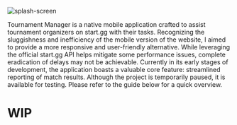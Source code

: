 ![splash-screen](https://github.com/jmmdev/tournament-manager/assets/100143610/a072f2c8-c715-43f1-8d56-68d1112d6184)

Tournament Manager is a native mobile application crafted to assist tournament organizers on start.gg with their tasks. Recognizing the sluggishness and inefficiency of the mobile version of the website, I aimed to provide a more responsive and user-friendly alternative. While leveraging the official start.gg API helps mitigate some performance issues, complete eradication of delays may not be achievable. Currently in its early stages of development, the application boasts a valuable core feature: streamlined reporting of match results. Although the project is temporarily paused, it is available for testing. Please refer to the guide below for a quick overview.


# WIP

